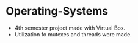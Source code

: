 # Operating-Systems
* 4th semester project made with Virtual Box.
* Utilization fo mutexes and threads were made.
